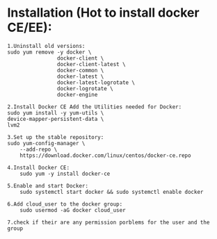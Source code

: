 # Installation (Hot to install docker CE/EE):
    1.Uninstall old versions:
    sudo yum remove -y docker \
                    docker-client \
                    docker-client-latest \
                    docker-common \
                    docker-latest \
                    docker-latest-logrotate \
                    docker-logrotate \
                    docker-engine

    2.Install Docker CE Add the Utilities needed for Docker:
    sudo yum install -y yum-utils \
    device-mapper-persistent-data \
    lvm2

    3.Set up the stable repository:
    sudo yum-config-manager \
        --add-repo \
        https://download.docker.com/linux/centos/docker-ce.repo

    4.Install Docker CE:
        sudo yum -y install docker-ce

    5.Enable and start Docker:
        sudo systemctl start docker && sudo systemctl enable docker

    6.Add cloud_user to the docker group:
        sudo usermod -aG docker cloud_user

    7.check if their are any permission porblems for the user and the group